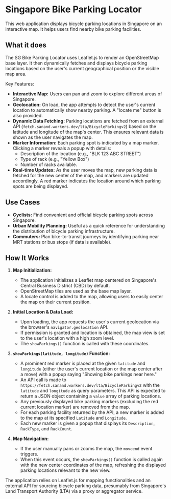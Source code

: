 # Singapore Bike Parking Locator

This web application displays bicycle parking locations in Singapore on an interactive map. It helps users find nearby bike parking facilities.

## What it does

The SG Bike Parking Locator uses Leaflet.js to render an OpenStreetMap base layer. It then dynamically fetches and displays bicycle parking locations based on the user's current geographical position or the visible map area.

Key Features:

- **Interactive Map:** Users can pan and zoom to explore different areas of Singapore.
- **Geolocation:** On load, the app attempts to detect the user's current location to automatically show nearby parking. A "locate me" button is also provided.
- **Dynamic Data Fetching:** Parking locations are fetched from an external API (`fetch.sanand.workers.dev/lta/BicycleParkingv2`) based on the latitude and longitude of the map's center. This ensures relevant data is shown as the user navigates the map.
- **Marker Information:** Each parking spot is indicated by a map marker. Clicking a marker reveals a popup with details:
  - Description of the location (e.g., "BLK 123 ABC STREET")
  - Type of rack (e.g., "Yellow Box")
  - Number of racks available.
- **Real-time Updates:** As the user moves the map, new parking data is fetched for the new center of the map, and markers are updated accordingly. A red marker indicates the location around which parking spots are being displayed.

## Use Cases

- **Cyclists:** Find convenient and official bicycle parking spots across Singapore.
- **Urban Mobility Planning:** Useful as a quick reference for understanding the distribution of bicycle parking infrastructure.
- **Commuters:** Plan bike-to-transit journeys by identifying parking near MRT stations or bus stops (if data is available).

## How It Works

1.  **Map Initialization:**

    - The application initializes a Leaflet map centered on Singapore's Central Business District (CBD) by default.
    - OpenStreetMap tiles are used as the base map layer.
    - A locate control is added to the map, allowing users to easily center the map on their current position.

2.  **Initial Location & Data Load:**

    - Upon loading, the app requests the user's current geolocation via the browser's `navigator.geolocation` API.
    - If permission is granted and location is obtained, the map view is set to the user's location with a high zoom level.
    - The `showParkings()` function is called with these coordinates.

3.  **`showParkings(latitude, longitude)` Function:**

    - A prominent red marker is placed at the given `latitude` and `longitude` (either the user's current location or the map center after a move) with a popup saying "Showing bike parkings near here."
    - An API call is made to `https://fetch.sanand.workers.dev/lta/BicycleParkingv2` with the `latitude` and `longitude` as query parameters. This API is expected to return a JSON object containing a `value` array of parking locations.
    - Any previously displayed bike parking markers (excluding the red current location marker) are removed from the map.
    - For each parking facility returned by the API, a new marker is added to the map at its specified `Latitude` and `Longitude`.
    - Each new marker is given a popup that displays its `Description`, `RackType`, and `RackCount`.

4.  **Map Navigation:**
    - If the user manually pans or zooms the map, the `moveend` event triggers.
    - When this event occurs, the `showParkings()` function is called again with the new center coordinates of the map, refreshing the displayed parking locations relevant to the new view.

The application relies on Leaflet.js for mapping functionalities and an external API for sourcing bicycle parking data, presumably from Singapore's Land Transport Authority (LTA) via a proxy or aggregator service.
